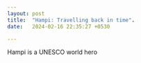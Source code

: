 ```yaml
---
layout: post
title:  "Hampi: Travelling back in time".
date:   2024-02-16 22:35:27 +0530

---
```

Hampi is a UNESCO world hero
<!--stackedit_data:
eyJoaXN0b3J5IjpbLTQyNjU0NTMyNiwtNzg3OTI5NDk5LC0zNj
UxNzY5MTQsLTIwODg3NDY2MTIsLTMzMjQ1NTM2M119
-->